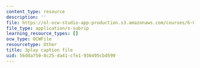 ```yaml
---
content_type: resource
description: ''
file: https://ol-ocw-studio-app-production.s3.amazonaws.com/courses/6-042j-mathematics-for-computer-science-spring-2015/56dda7508c25da41cfe1936495cbd599_-j7MoM3P_J8.srt
file_type: application/x-subrip
learning_resource_types: []
ocw_type: OCWFile
resourcetype: Other
title: 3play caption file
uid: 56dda750-8c25-da41-cfe1-936495cbd599
---
```

